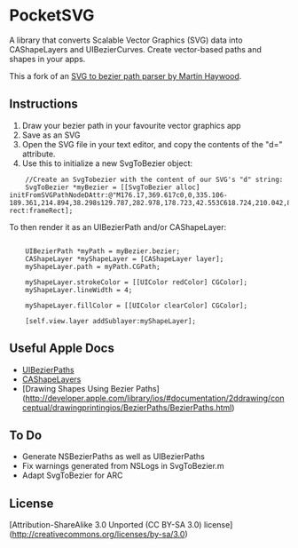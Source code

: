 # PocketSVG
A library that converts Scalable Vector Graphics (SVG) data into CAShapeLayers and UIBezierCurves. Create vector-based paths and shapes in your apps.

This a fork of an [SVG to bezier path parser by Martin Haywood](http://ponderwell.net/2011/05/converting-svg-paths-to-objective-c-paths/).


## Instructions
1. Draw your bezier path in your favourite vector graphics app
1. Save as an SVG
1. Open the SVG file in your text editor, and copy the contents of the "d=" attribute.
1. Use this to initialize a new SvgToBezier object: 

```obj-c
    //Create an SvgTobezier with the content of our SVG's "d" string:
    SvgToBezier *myBezier = [[SvgToBezier alloc] initFromSVGPathNodeDAttr:@"M176.17,369.617c0,0,335.106-189.361,214.894,38.298s129.787,282.978,178.723,42.553C618.724,210.042,834.681,87.702,790,307.915" rect:frameRect];
```
To then render it as an UIBezierPath and/or CAShapeLayer:

```obj-c

    UIBezierPath *myPath = myBezier.bezier;
    CAShapeLayer *myShapeLayer = [CAShapeLayer layer];
    myShapeLayer.path = myPath.CGPath;
    
    myShapeLayer.strokeColor = [[UIColor redColor] CGColor];
    myShapeLayer.lineWidth = 4;
    
    myShapeLayer.fillColor = [[UIColor clearColor] CGColor];
    
    [self.view.layer addSublayer:myShapeLayer];
```

## Useful Apple Docs
* [UIBezierPaths](http://developer.apple.com/library/ios/#documentation/uikit/reference/UIBezierPath_class/Reference/Reference.html)
* [CAShapeLayers](https://developer.apple.com/library/mac/#documentation/GraphicsImaging/Reference/CAShapeLayer_class/Reference/Reference.html)
* [Drawing Shapes Using Bezier Paths] (http://developer.apple.com/library/ios/#documentation/2ddrawing/conceptual/drawingprintingios/BezierPaths/BezierPaths.html)

## To Do
* Generate NSBezierPaths as well as UIBezierPaths
* Fix warnings generated from NSLogs in SvgToBezier.m 
* Adapt SvgToBezier for ARC

## License
[Attribution-ShareAlike 3.0 Unported (CC BY-SA 3.0) license] (http://creativecommons.org/licenses/by-sa/3.0)